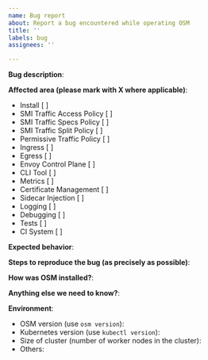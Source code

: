 ```yaml
---
name: Bug report
about: Report a bug encountered while operating OSM
title: ''
labels: bug
assignees: ''

---
```


<!--

This issue tracker is a best-effort forum for users and customers to report bugs.

Be sure to not include any sensitive information. Sensitive information should __NOT__ be included in this issue.

-->

**Bug description**:

**Affected area (please mark with X where applicable)**:
- Install                    [ ]
- SMI Traffic Access Policy  [ ]
- SMI Traffic Specs Policy   [ ]
- SMI Traffic Split Policy   [ ]
- Permissive Traffic Policy  [ ]
- Ingress                    [ ]
- Egress                     [ ]
- Envoy Control Plane        [ ]
- CLI Tool                   [ ]
- Metrics                    [ ]
- Certificate Management     [ ]
- Sidecar Injection          [ ]
- Logging                    [ ]
- Debugging                  [ ]
- Tests                      [ ]
- CI System                  [ ]

**Expected behavior**:

**Steps to reproduce the bug (as precisely as possible)**:

**How was OSM installed?**:

**Anything else we need to know?**:

**Environment**:
- OSM version (use `osm version`):
- Kubernetes version (use `kubectl version`):
- Size of cluster (number of worker nodes in the cluster):
- Others:
